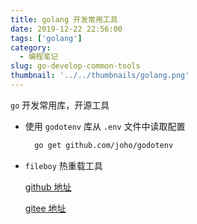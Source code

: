 ```yaml
---
title: golang 开发常用工具
date: 2019-12-22 22:56:00
tags: ['golang']
category:
  - 编程笔记
slug: go-develop-common-tools
thumbnail: '../../thumbnails/golang.png'
---
```


`go` 开发常用库，开源工具

- 使用 `godotenv` 库从 `.env` 文件中读取配置

  ```bash
    go get github.com/joho/godotenv
  ```

- `fileboy` 热重载工具

  [github 地址](https://github.com/dengsgo/fileboy)

  [gitee 地址](https://gitee.com/dengsgo/fileboy)

